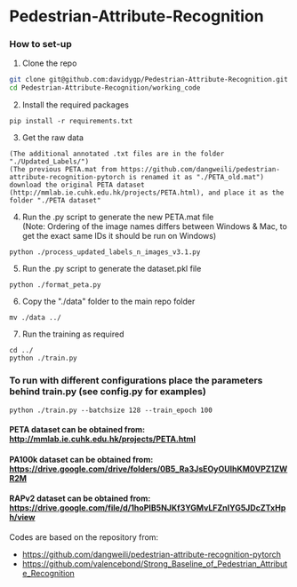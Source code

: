 # Pedestrian-Attribute-Recognition

### How to set-up
1. Clone the repo  
```bash
git clone git@github.com:davidygp/Pedestrian-Attribute-Recognition.git  
cd Pedestrian-Attribute-Recognition/working_code  
```
2. Install the required packages  
```
pip install -r requirements.txt  
```
3. Get the raw data  
```
(The additional annotated .txt files are in the folder "./Updated_Labels/")  
(The previous PETA.mat from https://github.com/dangweili/pedestrian-attribute-recognition-pytorch is renamed it as "./PETA_old.mat")   
download the original PETA dataset (http://mmlab.ie.cuhk.edu.hk/projects/PETA.html), and place it as the folder "./PETA dataset"
```
4. Run the .py script to generate the new PETA.mat file  
(Note: Ordering of the image names differs between Windows & Mac, to get the exact same IDs it should be run on Windows)  
```
python ./process_updated_labels_n_images_v3.1.py  
```
5. Run the .py script to generate the dataset.pkl file  
```
python ./format_peta.py  
```
6. Copy the "./data" folder to the main repo folder  
```
mv ./data ../  
```
7. Run the training as required  
```
cd ../  
python ./train.py  
```
### To run with different configurations place the parameters behind train.py (see config.py for examples)
```
python ./train.py --batchsize 128 --train_epoch 100
```

#### PETA dataset can be obtained from: http://mmlab.ie.cuhk.edu.hk/projects/PETA.html
#### PA100k dataset can be obtained from: https://drive.google.com/drive/folders/0B5_Ra3JsEOyOUlhKM0VPZ1ZWR2M
#### RAPv2 dataset can be obtained from: https://drive.google.com/file/d/1hoPIB5NJKf3YGMvLFZnIYG5JDcZTxHph/view

    
Codes are based on the repository from:
- https://github.com/dangweili/pedestrian-attribute-recognition-pytorch
- https://github.com/valencebond/Strong_Baseline_of_Pedestrian_Attribute_Recognition

